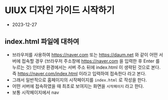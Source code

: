# UIUX 디자인 가이드 시작하기

- 2023-12-27

## index.html 파일에 대하여
* 브라우저를 사용하여 https://naver.com 또는 https://daum.net 와 같이 어떤 서버에 접속할 경우 (브라우저 주소창에 https://naver.com 을 입력한 후 Enter 를 누르는 것) 인터넷 환경에서는 서버 주소 뒤에 index.html 이 생략된 것으로 본다. 즉 https://naver.com/index.html 이라고 입력하여 접속한다 라고 본다.
* 그래서 일반적으로 홈페이지의 시작페이지를 `index.html` 로 작성을 한다.
* 어떤 서버에 접속하였을 때 최초로 보여지는 화면을 `시작페이지` 라고 한다.
* 보통 시작페이지에서 nav 